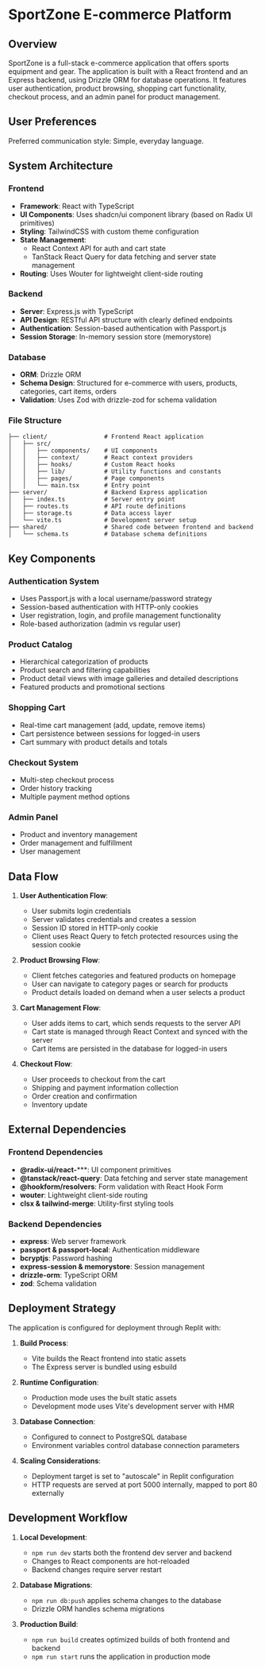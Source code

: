 # SportZone E-commerce Platform

## Overview

SportZone is a full-stack e-commerce application that offers sports equipment and gear. The application is built with a React frontend and an Express backend, using Drizzle ORM for database operations. It features user authentication, product browsing, shopping cart functionality, checkout process, and an admin panel for product management.

## User Preferences

Preferred communication style: Simple, everyday language.

## System Architecture

### Frontend

- **Framework**: React with TypeScript
- **UI Components**: Uses shadcn/ui component library (based on Radix UI primitives)
- **Styling**: TailwindCSS with custom theme configuration
- **State Management**: 
  - React Context API for auth and cart state
  - TanStack React Query for data fetching and server state management
- **Routing**: Uses Wouter for lightweight client-side routing

### Backend

- **Server**: Express.js with TypeScript
- **API Design**: RESTful API structure with clearly defined endpoints
- **Authentication**: Session-based authentication with Passport.js
- **Session Storage**: In-memory session store (memorystore)

### Database

- **ORM**: Drizzle ORM
- **Schema Design**: Structured for e-commerce with users, products, categories, cart items, orders
- **Validation**: Uses Zod with drizzle-zod for schema validation

### File Structure

```
├── client/                # Frontend React application
│   ├── src/
│   │   ├── components/    # UI components
│   │   ├── context/       # React context providers
│   │   ├── hooks/         # Custom React hooks
│   │   ├── lib/           # Utility functions and constants
│   │   ├── pages/         # Page components
│   │   └── main.tsx       # Entry point
├── server/                # Backend Express application
│   ├── index.ts           # Server entry point
│   ├── routes.ts          # API route definitions
│   ├── storage.ts         # Data access layer
│   └── vite.ts            # Development server setup
├── shared/                # Shared code between frontend and backend
│   └── schema.ts          # Database schema definitions
```

## Key Components

### Authentication System

- Uses Passport.js with a local username/password strategy
- Session-based authentication with HTTP-only cookies
- User registration, login, and profile management functionality
- Role-based authorization (admin vs regular user)

### Product Catalog

- Hierarchical categorization of products
- Product search and filtering capabilities
- Product detail views with image galleries and detailed descriptions
- Featured products and promotional sections

### Shopping Cart

- Real-time cart management (add, update, remove items)
- Cart persistence between sessions for logged-in users
- Cart summary with product details and totals

### Checkout System

- Multi-step checkout process
- Order history tracking
- Multiple payment method options

### Admin Panel

- Product and inventory management
- Order management and fulfillment
- User management

## Data Flow

1. **User Authentication Flow**:
   - User submits login credentials
   - Server validates credentials and creates a session
   - Session ID stored in HTTP-only cookie
   - Client uses React Query to fetch protected resources using the session cookie

2. **Product Browsing Flow**:
   - Client fetches categories and featured products on homepage
   - User can navigate to category pages or search for products
   - Product details loaded on demand when a user selects a product

3. **Cart Management Flow**:
   - User adds items to cart, which sends requests to the server API
   - Cart state is managed through React Context and synced with the server
   - Cart items are persisted in the database for logged-in users

4. **Checkout Flow**:
   - User proceeds to checkout from the cart
   - Shipping and payment information collection
   - Order creation and confirmation
   - Inventory update

## External Dependencies

### Frontend Dependencies
- **@radix-ui/react-*****: UI component primitives
- **@tanstack/react-query**: Data fetching and server state management
- **@hookform/resolvers**: Form validation with React Hook Form
- **wouter**: Lightweight client-side routing
- **clsx & tailwind-merge**: Utility-first styling tools

### Backend Dependencies
- **express**: Web server framework
- **passport & passport-local**: Authentication middleware
- **bcryptjs**: Password hashing
- **express-session & memorystore**: Session management
- **drizzle-orm**: TypeScript ORM
- **zod**: Schema validation

## Deployment Strategy

The application is configured for deployment through Replit with:

1. **Build Process**:
   - Vite builds the React frontend into static assets
   - The Express server is bundled using esbuild

2. **Runtime Configuration**:
   - Production mode uses the built static assets
   - Development mode uses Vite's development server with HMR

3. **Database Connection**:
   - Configured to connect to PostgreSQL database
   - Environment variables control database connection parameters

4. **Scaling Considerations**:
   - Deployment target is set to "autoscale" in Replit configuration
   - HTTP requests are served at port 5000 internally, mapped to port 80 externally

## Development Workflow

1. **Local Development**:
   - `npm run dev` starts both the frontend dev server and backend
   - Changes to React components are hot-reloaded
   - Backend changes require server restart

2. **Database Migrations**:
   - `npm run db:push` applies schema changes to the database
   - Drizzle ORM handles schema migrations

3. **Production Build**:
   - `npm run build` creates optimized builds of both frontend and backend
   - `npm run start` runs the application in production mode